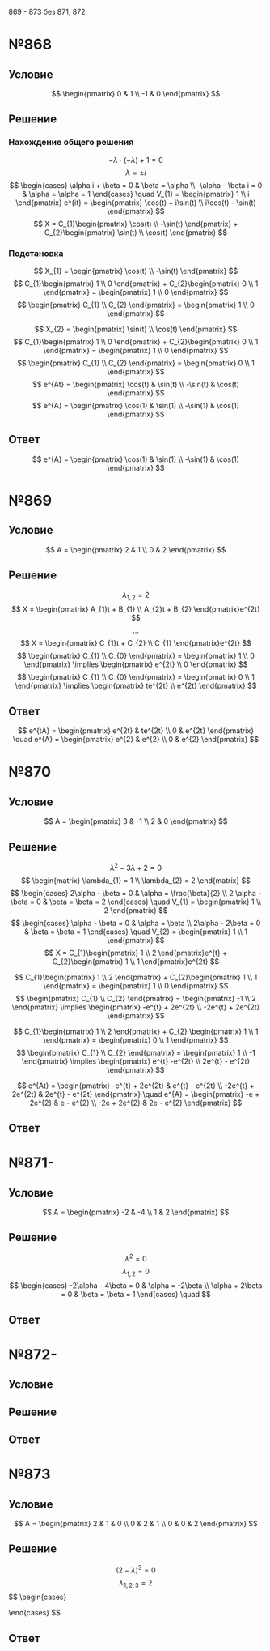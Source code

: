 869 - 873 без 871, 872

# №868
## Условие
$$
\begin{pmatrix}
0 & 1 \\
-1 & 0
\end{pmatrix}
$$
## Решение
### Нахождение общего решения
$$
-\lambda \cdot (-\lambda) + 1 = 0
$$
$$
\lambda = \pm i
$$
$$
\begin{cases}
\alpha i + \beta = 0 & \beta = \alpha \\
-\alpha - \beta i = 0 & \alpha = \alpha = 1
\end{cases} \quad V_{1} = \begin{pmatrix}
1 \\
i
\end{pmatrix} e^{it} = \begin{pmatrix}
\cos(t) + i\sin(t) \\
i\cos(t) - \sin(t)
\end{pmatrix}
$$
$$
X = C_{1}\begin{pmatrix}
\cos(t) \\
-\sin(t)
\end{pmatrix} + C_{2}\begin{pmatrix}
\sin(t) \\
\cos(t)
\end{pmatrix}
$$
### Подстановка
$$
X_{1} = \begin{pmatrix}
\cos(t) \\
-\sin(t)
\end{pmatrix}
$$
$$
C_{1}\begin{pmatrix}
1 \\
0
\end{pmatrix} + C_{2}\begin{pmatrix}
0 \\
1
\end{pmatrix} = \begin{pmatrix}
1 \\
0
\end{pmatrix}
$$
$$
\begin{pmatrix}
C_{1} \\
C_{2}
\end{pmatrix} = \begin{pmatrix}
1 \\
0
\end{pmatrix}
$$

$$
X_{2} = \begin{pmatrix}
\sin(t) \\
\cos(t)
\end{pmatrix}
$$
$$
C_{1}\begin{pmatrix}
1 \\
0
\end{pmatrix} + C_{2}\begin{pmatrix}
0 \\
1
\end{pmatrix} = \begin{pmatrix}
1 \\
0
\end{pmatrix}
$$
$$
\begin{pmatrix}
C_{1} \\
C_{2}
\end{pmatrix} = \begin{pmatrix}
0 \\
1
\end{pmatrix}
$$
$$
e^{At} = \begin{pmatrix}
\cos(t) & \sin(t) \\
-\sin(t) & \cos(t)
\end{pmatrix}
$$
$$
e^{A} = \begin{pmatrix}
\cos(1) & \sin(1) \\
-\sin(1) & \cos(1)
\end{pmatrix}
$$
## Ответ
$$
e^{A} = \begin{pmatrix}
\cos(1) & \sin(1) \\
-\sin(1) & \cos(1)
\end{pmatrix}
$$
# №869
## Условие
$$
A = \begin{pmatrix}
2 & 1 \\
0 & 2
\end{pmatrix}
$$
## Решение
$$
\lambda_{1, 2} = 2
$$
$$
X = \begin{pmatrix}
A_{1}t + B_{1} \\
A_{2}t + B_{2}
\end{pmatrix}e^{2t}
$$
$$
\ldots
$$
$$
X = \begin{pmatrix}
C_{1}t + C_{2} \\
C_{1}
\end{pmatrix}e^{2t}
$$
$$
\begin{pmatrix}
C_{1} \\
C_{0}
\end{pmatrix} = \begin{pmatrix}
1 \\
0
\end{pmatrix} \implies \begin{pmatrix}
e^{2t} \\
0
\end{pmatrix}
$$
$$
\begin{pmatrix}
C_{1} \\
C_{0}
\end{pmatrix} = \begin{pmatrix}
0 \\
1
\end{pmatrix} \implies \begin{pmatrix}
te^{2t} \\
e^{2t}
\end{pmatrix}
$$
## Ответ
$$
e^{tA} = \begin{pmatrix}
e^{2t} & te^{2t} \\
0 & e^{2t}
\end{pmatrix} \quad e^{A} = \begin{pmatrix}
e^{2} & e^{2} \\
0 & e^{2}
\end{pmatrix} 
$$
# №870
## Условие
$$
A = \begin{pmatrix}
3 & -1 \\
2 & 0
\end{pmatrix}
$$
## Решение
$$
\lambda^{2} - 3\lambda + 2 = 0
$$
$$
\begin{matrix}
\lambda_{1} = 1 \\
\lambda_{2} = 2
\end{matrix}
$$
$$
\begin{cases}
2\alpha - \beta = 0 & \alpha = \frac{\beta}{2} \\
2 \alpha - \beta = 0 & \beta = \beta = 2
\end{cases} \quad V_{1} = \begin{pmatrix}
1 \\
2
\end{pmatrix} 
$$
$$
\begin{cases}
\alpha - \beta = 0 & \alpha = \beta \\
2\alpha - 2\beta = 0 & \beta = \beta = 1
\end{cases} \quad V_{2} = \begin{pmatrix}
1 \\
1
\end{pmatrix} 
$$
$$
X = C_{1}\begin{pmatrix}
1 \\
2
\end{pmatrix}e^{t} + C_{2}\begin{pmatrix}
1 \\
1
\end{pmatrix}e^{2t}
$$

$$
C_{1}\begin{pmatrix}
1 \\
2
\end{pmatrix} + C_{2}\begin{pmatrix}
1 \\
1
\end{pmatrix} = \begin{pmatrix}
1 \\
0
\end{pmatrix}
$$
$$
\begin{pmatrix}
C_{1} \\
C_{2}
\end{pmatrix} = \begin{pmatrix}
-1 \\
2
\end{pmatrix} \implies \begin{pmatrix}
-e^{t} + 2e^{2t} \\
-2e^{t} + 2e^{2t}
\end{pmatrix}
$$

$$
C_{1}\begin{pmatrix}
1 \\
2
\end{pmatrix} + C_{2} \begin{pmatrix}
1 \\
1
\end{pmatrix} = \begin{pmatrix}
0 \\
1
\end{pmatrix}
$$
$$
\begin{pmatrix}
C_{1} \\
C_{2}
\end{pmatrix} = \begin{pmatrix}
1 \\
-1
\end{pmatrix} \implies \begin{pmatrix}
e^{t} -e^{2t} \\
2e^{t} - e^{2t}
\end{pmatrix}
$$

$$
e^{At} = \begin{pmatrix}
-e^{t} + 2e^{2t} & e^{t} - e^{2t} \\
-2e^{t} + 2e^{2t} & 2e^{t} - e^{2t}
\end{pmatrix} \quad  e^{A} = \begin{pmatrix}
-e + 2e^{2} & e - e^{2} \\
-2e + 2e^{2} & 2e - e^{2}
\end{pmatrix}
$$
## Ответ
# №871-
## Условие
$$
A = \begin{pmatrix}
-2 & -4 \\
1 & 2
\end{pmatrix}
$$
## Решение
$$
\lambda^{2} = 0
$$
$$
\lambda_{1, 2} = 0
$$
$$
\begin{cases}
-2\alpha - 4\beta = 0 & \alpha = -2\beta \\
\alpha + 2\beta = 0 & \beta = \beta = 1
\end{cases} \quad  
$$
## Ответ
# №872-
## Условие
## Решение
## Ответ
# №873
## Условие
$$
A = \begin{pmatrix}
2 & 1 & 0 \\
0 & 2 & 1 \\
0 & 0 & 2
\end{pmatrix}
$$
## Решение
$$
(2 - \lambda)^{3} = 0
$$
$$
\lambda_{1, 2, 3} = 2
$$
$$
\begin{cases}

\end{cases}
$$
## Ответ